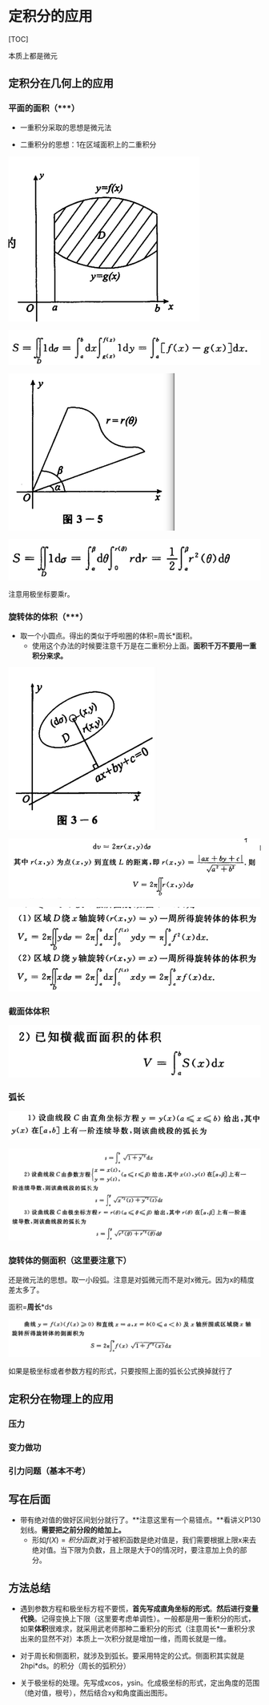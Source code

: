 # 定积分的应用

[TOC]

本质上都是微元

## 定积分在几何上的应用

### 平面的面积（***）

+ 一重积分采取的思想是微元法

+ 二重积分的思想：1在区域面积上的二重积分

![image-20221003215522835](https://raw.githubusercontent.com/Alemdx/pic-bed/master/math3/image-20221003215522835.png)

![image-20221003215516577](https://raw.githubusercontent.com/Alemdx/pic-bed/master/math3/image-20221003215516577.png)

![image-20221003215535840](https://raw.githubusercontent.com/Alemdx/pic-bed/master/math3/image-20221003215535840.png)

![image-20221003215547266](https://raw.githubusercontent.com/Alemdx/pic-bed/master/math3/image-20221003215547266.png)

注意用极坐标要乘r。

### 旋转体的体积（***）

+ 取一个小圆点。得出的类似于呼啦圈的体积=周长*面积。
  + 使用这个办法的时候要注意千万是在二重积分上面。**面积千万不要用一重积分来求。**


![image-20221003215920576](https://raw.githubusercontent.com/Alemdx/pic-bed/master/math3/image-20221003215920576.png)

![image-20221003220042653](https://raw.githubusercontent.com/Alemdx/pic-bed/master/math3/image-20221003220042653.png)

![image-20221003220406405](https://raw.githubusercontent.com/Alemdx/pic-bed/master/math3/image-20221003220406405.png)

### 截面体体积

![image-20221003220521808](https://raw.githubusercontent.com/Alemdx/pic-bed/master/math3/image-20221003220521808.png)

### 弧长

![image-20221003220653622](https://raw.githubusercontent.com/Alemdx/pic-bed/master/math3/image-20221003220653622.png)

![image-20221003220759583](https://raw.githubusercontent.com/Alemdx/pic-bed/master/math3/image-20221003220759583.png)

### 旋转体的侧面积（这里要注意下）

还是微元法的思想。取一小段弧。注意是对弧微元而不是对x微元。因为x的精度差太多了。

面积=**周长***ds

![image-20221003220831291](https://raw.githubusercontent.com/Alemdx/pic-bed/master/math3/image-20221003220831291.png)

如果是极坐标或者参数方程的形式，只要按照上面的弧长公式换掉就行了

## 定积分在物理上的应用

### 压力

### 变力做功

### 引力问题（基本不考）

## 写在后面

+ 带有绝对值的做好区间划分就行了。**注意这里有一个易错点。**看讲义P130划线。**需要把之前分段的给加上。**
  + 形如$f(X)=积分函数$,对于被积函数是绝对值是，我们需要根据上限x来去绝对值。当下限为负数，且上限是大于0的情况时，要注意加上负的部分。

## 方法总结

+ 遇到参数方程和极坐标方程不要慌，**首先写成直角坐标的形式**。**然后进行变量代换**。记得变换上下限（这里要考虑单调性）。一般都是用一重积分的形式，如果**体积**很难求，就采用武老师那种二重积分的形式（注意周长*一重积分求出来的显然不对）本质上一次积分就是增加一维，而周长就是一维。

+ 对于周长和侧面积，就涉及到弧长。要采用特定的公式。侧面积其实就是2hpi*ds。的积分（周长的弧积分）
+ 关于极坐标的处理。先写成xcos，ysin。化成极坐标的形式，定出角度的范围（绝对值，根号），然后结合xy和角度画出图形。


